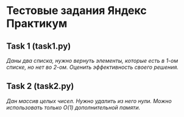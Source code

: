 # Тестовые задания Яндекс Практикум

## Task 1 (task1.py)
_Даны два списка,  нужно вернуть элементы, которые есть в 1-ом списке, 
но нет во 2-ом. Оценить эффективность своего решения._

## Task 2 (task2.py)
_Дан массив целых чисел. Нужно удалить из него нули. 
Можно использовать только О(1) дополнительной памяти._